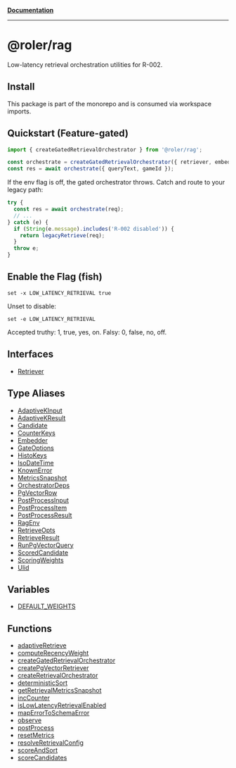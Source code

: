 [**Documentation**](../../README.md)

***

# @roler/rag

Low-latency retrieval orchestration utilities for R-002.

## Install

This package is part of the monorepo and is consumed via workspace imports.

## Quickstart (Feature-gated)

```ts
import { createGatedRetrievalOrchestrator } from '@roler/rag';

const orchestrate = createGatedRetrievalOrchestrator({ retriever, embedder, queryCache });
const res = await orchestrate({ queryText, gameId });
```

If the env flag is off, the gated orchestrator throws. Catch and route to your legacy path:

```ts
try {
  const res = await orchestrate(req);
  // ...
} catch (e) {
  if (String(e.message).includes('R-002 disabled')) {
    return legacyRetrieve(req);
  }
  throw e;
}
```

## Enable the Flag (fish)

```fish
set -x LOW_LATENCY_RETRIEVAL true
```

Unset to disable:

```fish
set -e LOW_LATENCY_RETRIEVAL
```

Accepted truthy: 1, true, yes, on. Falsy: 0, false, no, off.

## Interfaces

- [Retriever](interfaces/Retriever.md)

## Type Aliases

- [AdaptiveKInput](type-aliases/AdaptiveKInput.md)
- [AdaptiveKResult](type-aliases/AdaptiveKResult.md)
- [Candidate](type-aliases/Candidate.md)
- [CounterKeys](type-aliases/CounterKeys.md)
- [Embedder](type-aliases/Embedder.md)
- [GateOptions](type-aliases/GateOptions.md)
- [HistoKeys](type-aliases/HistoKeys.md)
- [IsoDateTime](type-aliases/IsoDateTime.md)
- [KnownError](type-aliases/KnownError.md)
- [MetricsSnapshot](type-aliases/MetricsSnapshot.md)
- [OrchestratorDeps](type-aliases/OrchestratorDeps.md)
- [PgVectorRow](type-aliases/PgVectorRow.md)
- [PostProcessInput](type-aliases/PostProcessInput.md)
- [PostProcessItem](type-aliases/PostProcessItem.md)
- [PostProcessResult](type-aliases/PostProcessResult.md)
- [RagEnv](type-aliases/RagEnv.md)
- [RetrieveOpts](type-aliases/RetrieveOpts.md)
- [RetrieveResult](type-aliases/RetrieveResult.md)
- [RunPgVectorQuery](type-aliases/RunPgVectorQuery.md)
- [ScoredCandidate](type-aliases/ScoredCandidate.md)
- [ScoringWeights](type-aliases/ScoringWeights.md)
- [Ulid](type-aliases/Ulid.md)

## Variables

- [DEFAULT\_WEIGHTS](variables/DEFAULT_WEIGHTS.md)

## Functions

- [adaptiveRetrieve](functions/adaptiveRetrieve.md)
- [computeRecencyWeight](functions/computeRecencyWeight.md)
- [createGatedRetrievalOrchestrator](functions/createGatedRetrievalOrchestrator.md)
- [createPgVectorRetriever](functions/createPgVectorRetriever.md)
- [createRetrievalOrchestrator](functions/createRetrievalOrchestrator.md)
- [deterministicSort](functions/deterministicSort.md)
- [getRetrievalMetricsSnapshot](functions/getRetrievalMetricsSnapshot.md)
- [incCounter](functions/incCounter.md)
- [isLowLatencyRetrievalEnabled](functions/isLowLatencyRetrievalEnabled.md)
- [mapErrorToSchemaError](functions/mapErrorToSchemaError.md)
- [observe](functions/observe.md)
- [postProcess](functions/postProcess.md)
- [resetMetrics](functions/resetMetrics.md)
- [resolveRetrievalConfig](functions/resolveRetrievalConfig.md)
- [scoreAndSort](functions/scoreAndSort.md)
- [scoreCandidates](functions/scoreCandidates.md)
